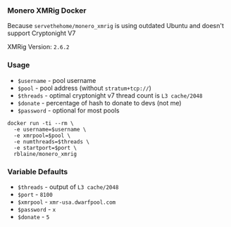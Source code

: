 ### Monero XMRig Docker
Because `servethehome/monero_xmrig` is using outdated Ubuntu and doesn't support Cryptonight V7

XMRig Version: `2.6.2`

### Usage
* `$username` - pool username
* `$pool` - pool address (without `stratum+tcp://`)
* `$threads` - optimal cryptonight v7 thread count is `L3 cache/2048`
* `$donate` - percentage of hash to donate to devs (not me)
* `$password` - optional for most pools

```
docker run -ti --rm \
  -e username=$username \
  -e xmrpool=$pool \
  -e numthreads=$threads \
  -e startport=$port \
  rblaine/monero_xmrig
```

### Variable Defaults
* `$threads` - output of `L3 cache/2048`
* `$port` - `8100`
* `$xmrpool` - `xmr-usa.dwarfpool.com`
* `$password` - `x`
* `$donate` - `5`

